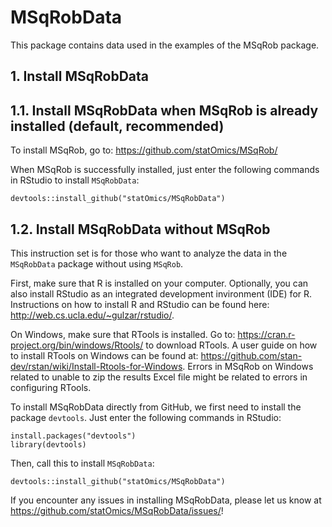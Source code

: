 # MSqRobData

This package contains data used in the examples of the MSqRob package.

## 1. Install MSqRobData

## 1.1. Install MSqRobData when MSqRob is already installed (default, recommended)

To install MSqRob, go to:
https://github.com/statOmics/MSqRob/

When MSqRob is successfully installed, just enter the following commands in RStudio to install `MSqRobData`:

~~~~
devtools::install_github("statOmics/MSqRobData")
~~~~

## 1.2. Install MSqRobData without MSqRob

This instruction set is for those who want to analyze the data in the `MSqRobData` package without using `MSqRob`.

First, make sure that R is installed on your computer. Optionally, you can also install RStudio as an integrated development invironment (IDE) for R. Instructions on how to install R and RStudio can be found here: http://web.cs.ucla.edu/~gulzar/rstudio/.

On Windows, make sure that RTools is installed. Go to: https://cran.r-project.org/bin/windows/Rtools/ to download RTools. A user guide on how to install RTools on Windows can be found at: https://github.com/stan-dev/rstan/wiki/Install-Rtools-for-Windows. Errors in MSqRob on Windows related to unable to zip the results Excel file might be related to errors in configuring RTools.

To install MSqRobData directly from GitHub, we first need to install the package `devtools`. Just enter the following commands in RStudio:

~~~~
install.packages("devtools")
library(devtools)
~~~~

Then, call this to install `MSqRobData`:

~~~~
devtools::install_github("statOmics/MSqRobData")
~~~~

If you encounter any issues in installing MSqRobData, please let us know at https://github.com/statOmics/MSqRobData/issues/!

